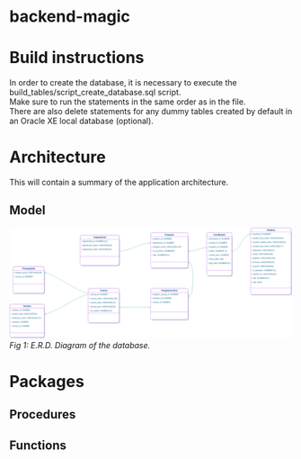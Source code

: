 # backend-magic

# Build instructions

In order to create the database, it is necessary to execute the build_tables/script_create_database.sql script.   
Make sure to run the statements in the same order as in the file.   
There are also delete statements for any dummy tables created by default in an Oracle XE local database (optional).

# Architecture

This will contain a summary of the application architecture.
## Model

![ERD Diagram](/diagrams/ERD_Diagram.png)
_Fig 1: E.R.D. Diagram of the database._

# Packages
## Procedures

## Functions
